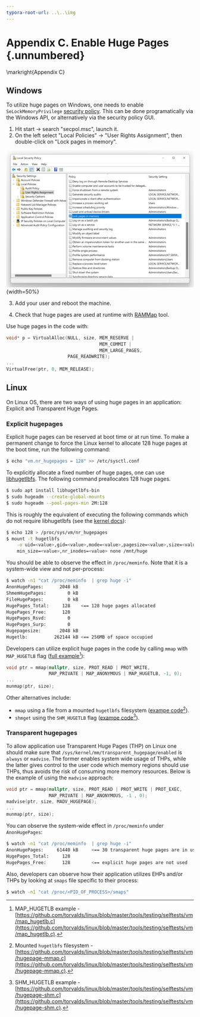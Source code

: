 ```yaml
---
typora-root-url: ..\..\img
---
```


# Appendix C. Enable Huge Pages {.unnumbered}

\markright{Appendix C}

## Windows

 To utilize huge pages on Windows, one needs to enable `SeLockMemoryPrivilege` [security policy](https://docs.microsoft.com/en-us/windows/security/threat-protection/security-policy-settings/lock-pages-in-memory).
 This can be done programatically via the Windows API, or alternatively via the security policy GUI.

1. Hit start -> search "secpol.msc", launch it.
2. On the left select "Local Policies" -> "User Rights Assignment", then double-click on "Lock pages in memory".

![Windows security: Lock pages in memory](../../img/appendix-C/WinLockPages.png){width=50%}

3. Add your user and reboot the machine.

4. Check that huge pages are used at runtime with [RAMMap](https://docs.microsoft.com/en-us/sysinternals/downloads/rammap) tool.

Use huge pages in the code with:

```cpp
void* p = VirtualAlloc(NULL, size, MEM_RESERVE | 
                                   MEM_COMMIT | 
                                   MEM_LARGE_PAGES,
                       PAGE_READWRITE);
...
VirtualFree(ptr, 0, MEM_RELEASE);
```

## Linux

On Linux OS, there are two ways of using huge pages in an application: Explicit and Transparent Huge Pages.

### Explicit hugepages

Explicit huge pages can be reserved at boot time or at run time. To make a permanent change to force the Linux kernel to allocate 128 huge pages at the boot time, run the following command:

```bash
$ echo "vm.nr_hugepages = 128" >> /etc/sysctl.conf
```

To explicitly allocate a fixed number of huge pages, one can use [libhugetlbfs](https://github.com/libhugetlbfs/libhugetlbfs). The following command preallocates 128 huge pages.

```bash
$ sudo apt install libhugetlbfs-bin
$ sudo hugeadm --create-global-mounts
$ sudo hugeadm --pool-pages-min 2M:128
```

This is roughly the equivalent of executing the following commands which do not require libhugetlbfs (see the [kernel docs](https://www.kernel.org/doc/Documentation/vm/hugetlbpage.txt)):

```bash
$ echo 128 > /proc/sys/vm/nr_hugepages
$ mount -t hugetlbfs                                                      \
    -o uid=<value>,gid=<value>,mode=<value>,pagesize=<value>,size=<value>,\
    min_size=<value>,nr_inodes=<value> none /mnt/huge
```

You should be able to observe the effect in `/proc/meminfo`. Note that it is a system-wide view and not per-process:

```bash
$ watch -n1 "cat /proc/meminfo  | grep huge -i"
AnonHugePages:      2048 kB
ShmemHugePages:        0 kB
FileHugePages:         0 kB
HugePages_Total:     128    <== 128 huge pages allocated
HugePages_Free:      128
HugePages_Rsvd:        0
HugePages_Surp:        0
Hugepagesize:       2048 kB
Hugetlb:          262144 kB <== 256MB of space occupied
```

Developers can utilize explicit huge pages in the code by calling `mmap` with `MAP_HUGETLB` flag ([full example](https://github.com/torvalds/linux/blob/master/tools/testing/selftests/vm/map_hugetlb.c)[^25]):

```cpp
void ptr = mmap(nullptr, size, PROT_READ | PROT_WRITE,
                MAP_PRIVATE | MAP_ANONYMOUS | MAP_HUGETLB, -1, 0);
...
munmap(ptr, size);
```

Other alternatives include:

* `mmap` using a file from a mounted `hugetlbfs` filesystem ([exampe code](https://github.com/torvalds/linux/blob/master/tools/testing/selftests/vm/hugepage-mmap.c)[^26]).
* `shmget` using the `SHM_HUGETLB` flag ([exampe code](https://github.com/torvalds/linux/blob/master/tools/testing/selftests/vm/hugepage-shm.c)[^27]).

### Transparent hugepages

To allow application use Transparent Huge Pages (THP) on Linux one should make sure that `/sys/kernel/mm/transparent_hugepage/enabled` is `always` or `madvise`. The former enables system wide usage of THPs, while the latter gives control to the user code which memory regions should use THPs, thus avoids the risk of consuming more memory resources. Below is the example of using the `madvise` approach:

```cpp
void ptr = mmap(nullptr, size, PROT_READ | PROT_WRITE | PROT_EXEC,
                MAP_PRIVATE | MAP_ANONYMOUS, -1 , 0);
madvise(ptr, size, MADV_HUGEPAGE);
...
munmap(ptr, size);
```

You can observe the system-wide effect in `/proc/meminfo` under `AnonHugePages`:

```bash
$ watch -n1 "cat /proc/meminfo  | grep huge -i" 
AnonHugePages:     61440 kB     <== 30 transparent huge pages are in use
HugePages_Total:     128
HugePages_Free:      128        <== explicit huge pages are not used
```

Also, developers can observe how their application utilizes EHPs and/or THPs by looking at `smaps` file specific to their process:

```bash
$ watch -n1 "cat /proc/<PID_OF_PROCESS>/smaps"
```

[^25]: MAP_HUGETLB example - [https://github.com/torvalds/linux/blob/master/tools/testing/selftests/vm/map_hugetlb.c](https://github.com/torvalds/linux/blob/master/tools/testing/selftests/vm/map_hugetlb.c).
[^26]: Mounted `hugetlbfs` filesystem - [https://github.com/torvalds/linux/blob/master/tools/testing/selftests/vm/hugepage-mmap.c](https://github.com/torvalds/linux/blob/master/tools/testing/selftests/vm/hugepage-mmap.c).
[^27]: SHM_HUGETLB example - [https://github.com/torvalds/linux/blob/master/tools/testing/selftests/vm/hugepage-shm.c](https://github.com/torvalds/linux/blob/master/tools/testing/selftests/vm/hugepage-shm.c).